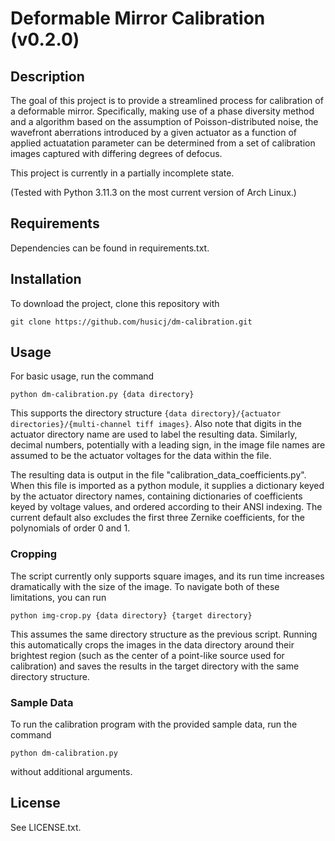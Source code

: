 # Deformable Mirror Calibration (v0.2.0)

## Description

The goal of this project is to provide a streamlined process for calibration of a deformable mirror. Specifically, making use of a phase diversity method and a algorithm based on the assumption of Poisson-distributed noise, the wavefront aberrations introduced by a given actuator as a function of applied actuatation parameter can be determined from a set of calibration images captured with differing degrees of defocus.

This project is currently in a partially incomplete state.

(Tested with Python 3.11.3 on the most current version of Arch Linux.)

## Requirements

Dependencies can be found in requirements.txt.

## Installation

To download the project, clone this repository with
```
git clone https://github.com/husicj/dm-calibration.git
```

## Usage

For basic usage, run the command
```
python dm-calibration.py {data directory}
```
This supports the directory structure `{data directory}/{actuator directories}/{multi-channel tiff images}`. Also note that digits in the actuator directory name are used to label the resulting data. Similarly, decimal numbers, potentially with a leading sign, in the image file names are assumed to be the actuator voltages for the data within the file.

The resulting data is output in the file "calibration\_data\_coefficients.py". When this file is imported as a python module, it supplies a dictionary keyed by the actuator directory names, containing dictionaries of coefficients keyed by voltage values, and ordered according to their ANSI indexing. The current default also excludes the first three Zernike coefficients, for the polynomials of order 0 and 1.

### Cropping

The script currently only supports square images, and its run time increases dramatically with the size of the image. To navigate both of these limitations, you can run
```
python img-crop.py {data directory} {target directory}
```
This assumes the same directory structure as the previous script. Running this automatically crops the images in the data directory around their brightest region (such as the center of a point-like source used for calibration) and saves the results in the target directory with the same directory structure.

### Sample Data

To run the calibration program with the provided sample data, run the command
```
python dm-calibration.py
```
without additional arguments.

## License

See LICENSE.txt.
